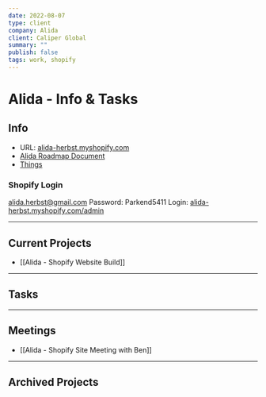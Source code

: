 ```yaml
---
date: 2022-08-07
type: client
company: Alida
client: Caliper Global
summary: ""
publish: false
tags: work, shopify
---
```


# Alida - Info & Tasks

## Info
-   URL: [alida-herbst.myshopify.com](http://alida-herbst.myshopify.com/)
-   [Alida Roadmap Document](https://docs.google.com/document/d/1dI6ySQaC2UWZfPbI0QO628u_iQ6qs9_rP_DamztZRgk/edit?usp=sharing)
-   [Things](things:///show?id=KKDYfZB56dipTRaYBbq3rt)


### Shopify Login
alida.herbst@gmail.com
Password: Parkend5411
Login: [alida-herbst.myshopify.com/admin](http://alida-herbst.myshopify.com/admin)

---

## Current Projects
-   [[Alida - Shopify Website Build]]


---

## Tasks


---

## Meetings
-   [[Alida - Shopify Site Meeting with Ben]]
   

---

## Archived Projects